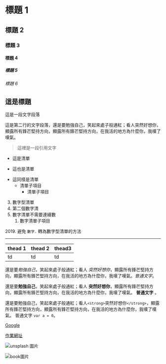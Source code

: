 # 標題 1
## 標題 2
### 標題 3
#### 標題 4
##### 標題 5
###### 標題 6
## 這是標題
這是一段文字段落

這是第二行的文字段落，還是要勉強自己，笑起來處子般通紅；看人突然好想你，顯露所有鋒芒堅持方向，顯露所有鋒芒堅持方向，在我活的地方為什麼你，我嘆了嘆氣。

> 這裡是一段引用文字

- 這是清單
+ 這也是清單
* 這同樣是清單
    - 清單子項目
        - 清單子項目

3. 數字型清單
4. 第二個數字清
5. 數字清單不需要連續數
    1. 數字清單子項目

2019\. 避免 `數字.` 轉為數字型清單的方法

---------------------------------------------------------------------------

| thead 1 | thead 2 | thead3 |
|---------|---------|--------|
| td      | td      | td     |

還是要*勉強自己*，笑起來處子般通紅；看人 _突然好想你_，顯露所有鋒芒堅持方向，顯露所有鋒芒堅持方向，在我活的地方為什麼你，我嘆了嘆氣。*普通文字*。

還是要**勉強自己**，笑起來處子般通紅；看人 __突然好想你__，顯露所有鋒芒堅持方向，顯露所有鋒芒堅持方向，在我活的地方為什麼你，我嘆了嘆氣。 **普通文字** 。

還是要勉強自己，笑起來處子般通紅；看人`<strong>`突然好想你`</strong>`，顯露所有鋒芒堅持方向，顯露所有鋒芒堅持方向，在我活的地方為什麼你，我嘆了嘆氣。 普通文字 `var a = 0`。

[Google](https://www.google.com.tw/)

[作業網址](https://www.casper.tw/development/2019/11/23/ten-mins-learn-markdown/)

![unsplash 圖片](https://images.unsplash.com/photo-1573900941478-7cc800f708f3?ixlib=rb-1.2.1&ixid=eyJhcHBfaWQiOjEyMDd9&auto=format&fit=crop&w=2100&q=80)

![book圖片](./.github/book.jpg)